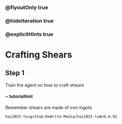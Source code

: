 ### @flyoutOnly true
### @hideIteration true
### @explicitHints true

# Crafting Shears

## Step 1
Train the agent on how to craft shears

#### ~ tutorialhint 
Remember shears are made of iron ingots

```package
hai2025-ts=github:ReWrite-Media/hai2025-ts#v0.0.91
```
